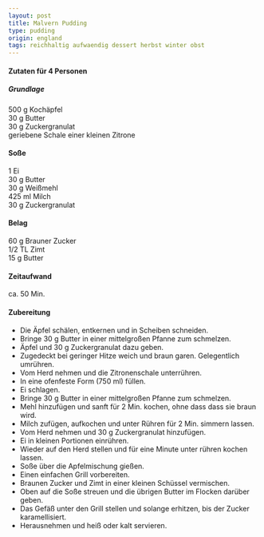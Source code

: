 ```yaml
---
layout: post
title: Malvern Pudding
type: pudding
origin: england
tags: reichhaltig aufwaendig dessert herbst winter obst
---
```

#### Zutaten für 4 Personen
##### Grundlage
500 g Kochäpfel  
30 g Butter  
30 g Zuckergranulat  
geriebene Schale einer kleinen Zitrone  

#### Soße
1 Ei  
30 g Butter  
30 g Weißmehl  
425 ml Milch  
30 g Zuckergranulat  

#### Belag
60 g Brauner Zucker  
1/2 TL Zimt  
15 g Butter  

#### Zeitaufwand
ca. 50 Min.  

#### Zubereitung
* Die Äpfel schälen, entkernen und in Scheiben schneiden.
* Bringe 30 g Butter in einer mittelgroßen Pfanne zum schmelzen.
* Äpfel und 30 g Zuckergranulat dazu geben.
* Zugedeckt bei geringer Hitze weich und braun garen. Gelegentlich
  umrühren.
* Vom Herd nehmen und die Zitronenschale unterrühren.
* In eine ofenfeste Form (750 ml) füllen.
* Ei schlagen.
* Bringe 30 g Butter in einer mittelgroßen Pfanne zum schmelzen.
* Mehl hinzufügen und sanft für 2 Min. kochen, ohne dass dass sie braun
  wird.
* Milch zufügen, aufkochen und unter Rühren für 2 Min. simmern lassen.
* Vom Herd nehmen und 30 g Zuckergranulat hinzufügen.
* Ei in kleinen Portionen einrühren.
* Wieder auf den Herd stellen und für eine Minute unter rühren kochen
  lassen.
* Soße über die Apfelmischung gießen.
* Einen einfachen Grill vorbereiten.
* Braunen Zucker und Zimt in einer kleinen Schüssel vermischen.
* Oben auf die Soße streuen und die übrigen Butter im Flocken darüber
  geben.
* Das Gefäß unter den Grill stellen und solange erhitzen, bis der Zucker
  karamellisiert.
* Herausnehmen und heiß oder kalt servieren.
